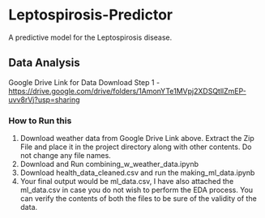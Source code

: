 # Leptospirosis-Predictor
A predictive model for the Leptospirosis disease.

## Data Analysis
Google Drive Link for Data Download Step 1 - https://drive.google.com/drive/folders/1AmonYTe1MVpj2XDSQtllZmEP-uvv8rVj?usp=sharing
### How to Run this
1. Download weather data from Google Drive Link above. Extract the Zip File and place it in the project directory along with other contents. Do not change any file names.  
2. Download and Run combining_w_weather_data.ipynb
3. Download health_data_cleaned.csv and run the making_ml_data.ipynb
4. Your final output would be ml_data.csv, I have also attached the ml_data.csv in case you do not wish to perform the EDA process. You can verify the contents of both the files to be sure of the validity of the data.

